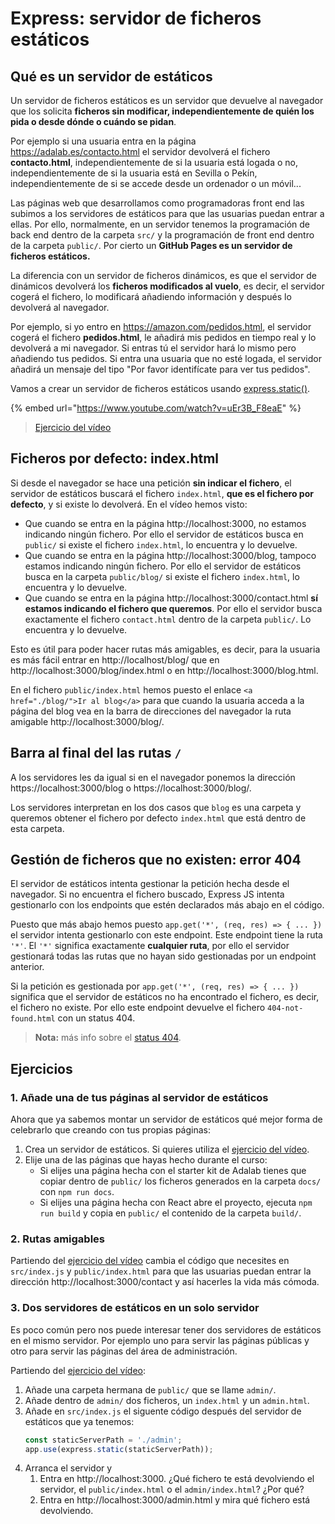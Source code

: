 # Express: servidor de ficheros estáticos

## Qué es un servidor de estáticos

Un servidor de ficheros estáticos es un servidor que devuelve al navegador que los solicita **ficheros sin modificar, independientemente de quién los pida o desde dónde o cuándo se pidan**.

Por ejemplo si una usuaria entra en la página https://adalab.es/contacto.html el servidor devolverá el fichero **contacto.html**, independientemente de si la usuaria está logada o no, independientemente de si la usuaria está en Sevilla o Pekín, independientemente de si se accede desde un ordenador o un móvil...

Las páginas web que desarrollamos como programadoras front end las subimos a los servidores de estáticos para que las usuarias puedan entrar a ellas. Por ello, normalmente, en un servidor tenemos la programación de back end dentro de la carpeta `src/` y la programación de front end dentro de la carpeta `public/`. Por cierto un **GitHub Pages es un servidor de ficheros estáticos.**

La diferencia con un servidor de ficheros dinámicos, es que el servidor de dinámicos devolverá los **ficheros modificados al vuelo**, es decir, el servidor cogerá el fichero, lo modificará añadiendo información y después lo devolverá al navegador.

Por ejemplo, si yo entro en https://amazon.com/pedidos.html, el servidor cogerá el fichero **pedidos.html**, le añadirá mis pedidos en tiempo real y lo devolverá a mi navegador. Si entras tú el servidor hará lo mismo pero añadiendo tus pedidos. Si entra una usuaria que no esté logada, el servidor añadirá un mensaje del tipo "Por favor identifícate para ver tus pedidos".

Vamos a crear un servidor de ficheros estáticos usando [express.static()](http://expressjs.com/en/4x/api.html#express.static).

{% embed url="https://www.youtube.com/watch?v=uEr3B_F8eaE" %}

> [Ejercicio del vídeo](https://github.com/Adalab/ejercicios-de-los-materiales/tree/main/promo-l/4-2-express-static-server)

## Ficheros por defecto: index.html

Si desde el navegador se hace una petición **sin indicar el fichero**, el servidor de estáticos buscará el fichero `index.html`, **que es el fichero por defecto**, y si existe lo devolverá. En el vídeo hemos visto:

- Que cuando se entra en la página http://localhost:3000, no estamos indicando ningún fichero. Por ello el servidor de estáticos busca en `public/` si existe el fichero `index.html`, lo encuentra y lo devuelve.
- Que cuando se entra en la página http://localhost:3000/blog, tampoco estamos indicando ningún fichero. Por ello el servidor de estáticos busca en la carpeta `public/blog/` si existe el fichero `index.html`, lo encuentra y lo devuelve.
- Que cuando se entra en la página http://localhost:3000/contact.html **sí estamos indicando el fichero que queremos**. Por ello el servidor busca exactamente el fichero `contact.html` dentro de la carpeta `public/`. Lo encuentra y lo devuelve.

Esto es útil para poder hacer rutas más amigables, es decir, para la usuaria es más fácil entrar en http://localhost/blog/ que en http://localhost:3000/blog/index.html o en http://localhost:3000/blog.html.

En el fichero `public/index.html` hemos puesto el enlace `<a href="./blog/">Ir al blog</a>` para que cuando la usuaria acceda a la página del blog vea en la barra de direcciones del navegador la ruta amigable http://localhost:3000/blog/.

## Barra al final del las rutas `/`

A los servidores les da igual si en el navegador ponemos la dirección https://localhost:3000/blog o https://localhost:3000/blog/.

Los servidores interpretan en los dos casos que `blog` es una carpeta y queremos obtener el fichero por defecto `index.html` que está dentro de esta carpeta.

## Gestión de ficheros que no existen: error 404

El servidor de estáticos intenta gestionar la petición hecha desde el navegador. Si no encuentra el fichero buscado, Express JS intenta gestionarlo con los endpoints que estén declarados más abajo en el código.

Puesto que más abajo hemos puesto `app.get('*', (req, res) => { ... })` el servidor intenta gestionarlo con este endpoint. Este endpoint tiene la ruta `'*'`. El `'*'` significa exactamente **cualquier ruta**, por ello el servidor gestionará todas las rutas que no hayan sido gestionadas por un endpoint anterior.

Si la petición es gestionada por `app.get('*', (req, res) => { ... })` significa que el servidor de estáticos no ha encontrado el fichero, es decir, el fichero no existe. Por ello este endpoint devuelve el fichero `404-not-found.html` con un status 404.

> **Nota:** más info sobre el [status 404](https://developer.mozilla.org/es/docs/Web/HTTP/Status/404).

## Ejercicios

### 1. Añade una de tus páginas al servidor de estáticos

Ahora que ya sabemos montar un servidor de estáticos qué mejor forma de celebrarlo que creando con tus propias páginas:

1. Crea un servidor de estáticos. Si quieres utiliza el [ejercicio del vídeo](https://github.com/Adalab/ejercicios-de-los-materiales/tree/main/promo-l/4-2-express-static-server).
1. Elije una de las páginas que hayas hecho durante el curso:
   - Si elijes una página hecha con el starter kit de Adalab tienes que copiar dentro de `public/` los ficheros generados en la carpeta `docs/` con `npm run docs`.
   - Si elijes una página hecha con React abre el proyecto, ejecuta `npm run build` y copia en `public/` el contenido de la carpeta `build/`.

### 2. Rutas amigables

Partiendo del [ejercicio del vídeo](https://github.com/Adalab/ejercicios-de-los-materiales/tree/main/promo-l/4-2-express-static-server) cambia el código que necesites en `src/index.js` y `public/index.html` para que las usuarias puedan entrar la dirección http://localhost:3000/contact y así hacerles la vida más cómoda.

### 3. Dos servidores de estáticos en un solo servidor

Es poco común pero nos puede interesar tener dos servidores de estáticos en el mismo servidor. Por ejemplo uno para servir las páginas públicas y otro para servir las páginas del área de administración.

Partiendo del [ejercicio del vídeo](https://github.com/Adalab/ejercicios-de-los-materiales/tree/main/promo-l/4-2-express-static-server):

1. Añade una carpeta hermana de `public/` que se llame `admin/`.
1. Añade dentro de `admin/` dos ficheros, un `index.html` y un `admin.html`.
1. Añade en `src/index.js` el siguente código después del servidor de estáticos que ya tenemos:
   ```js
   const staticServerPath = './admin';
   app.use(express.static(staticServerPath));
   ```
1. Arranca el servidor y
   1. Entra en http://localhost:3000. ¿Qué fichero te está devolviendo el servidor, el `public/index.html` o el `admin/index.html`? ¿Por qué?
   1. Entra en http://localhost:3000/admin.html y mira qué fichero está devolviendo.
